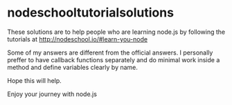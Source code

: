 nodeschooltutorialsolutions
===========================

These solutions are to help people who are learning node.js by following the tutorials at http://nodeschool.io/#learn-you-node

Some of my answers are different from the official answers.
I personally preffer to have callback functions separately and do minimal work inside a method and define variables clearly by name.

Hope this will help.

Enjoy your journey with node.js
